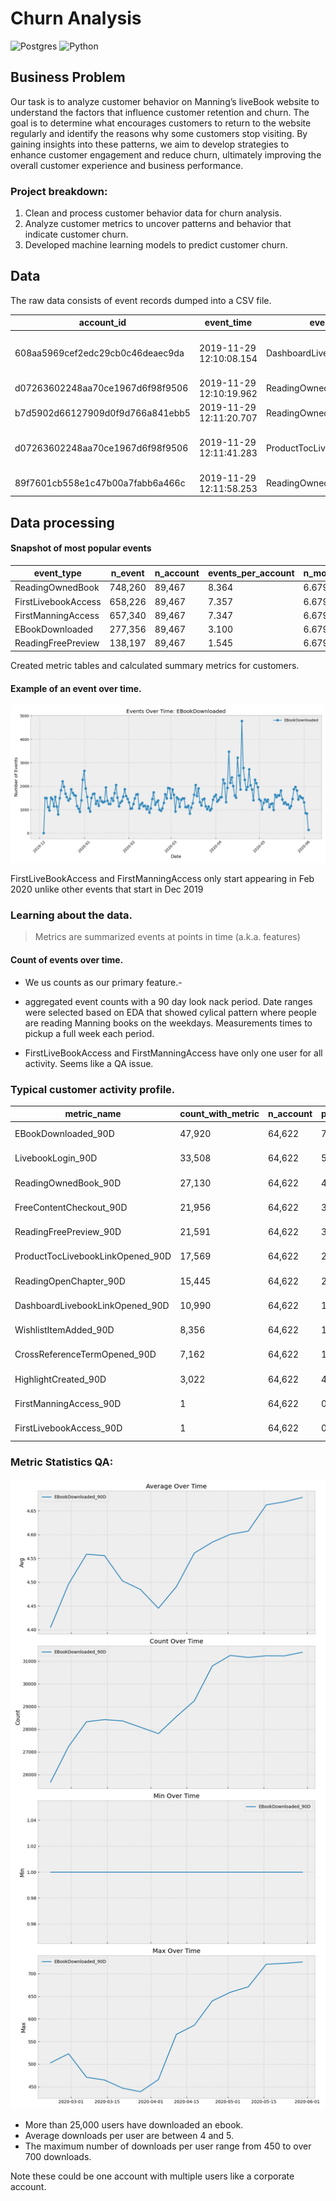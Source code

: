 # Churn Analysis
![Postgres](https://img.shields.io/badge/postgres-%23316192.svg?style=for-the-badge&logo=postgresql&logoColor=white)
![Python](https://img.shields.io/badge/python-3670A0?style=for-the-badge&logo=python&logoColor=ffdd54)

## Business Problem
Our task is to analyze customer behavior on Manning’s liveBook website to understand the factors that influence customer retention and churn. The goal is to determine what encourages customers to return to the website regularly and identify the reasons why some customers stop visiting. By gaining insights into these patterns, we aim to develop strategies to enhance customer engagement and reduce churn, ultimately improving the overall customer experience and business performance.

### Project breakdown:
1. Clean and process customer behavior data for churn analysis.
2. Analyze customer metrics to uncover patterns and behavior that indicate customer churn.
3. Developed machine learning models to predict customer churn.

## Data
The raw data consists of event records dumped into a CSV file.

| account_id                          | event_time              | event_type                      | product_id | additional_data                                         |
|-------------------------------------|-------------------------|---------------------------------|------------|---------------------------------------------------------|
| 608aa5969cef2edc29cb0c46deaec9da    | 2019-11-29 12:10:08.154 | DashboardLivebookLinkOpened     | 1156       | /book/learn-dbatools-in-a-month-of-lunches              |
| d07263602248aa70ce1967d6f98f9506    | 2019-11-29 12:10:19.962 | ReadingOwnedBook                | 610        | 60s                                                     |
| b7d5902d66127909d0f9d766a841ebb5    | 2019-11-29 12:11:20.707 | ReadingOwnedBook                | 1172       | 480s                                                    |
| d07263602248aa70ce1967d6f98f9506    | 2019-11-29 12:11:41.283 | ProductTocLivebookLinkOpened    | 1066       | /book/grokking-machine-learning/chapter-1               |
| 89f7601cb558e1c47b00a7fabb6a466c    | 2019-11-29 12:11:58.253 | ReadingOwnedBook                | 1073       | 960s                                                    |


## Data processing

#### Snapshot of most popular events
| event_type            | n_event | n_account | events_per_account | n_months | events_per_account_per_month |
|-----------------------|---------|-----------|---------------------|----------|------------------------------|
| ReadingOwnedBook      | 748,260 | 89,467    | 8.364               | 6.679    | 1.252                        |
| FirstLivebookAccess   | 658,226 | 89,467    | 7.357               | 6.679    | 1.102                        |
| FirstManningAccess    | 657,340 | 89,467    | 7.347               | 6.679    | 1.100                        |
| EBookDownloaded       | 277,356 | 89,467    | 3.100               | 6.679    | 0.464                        |
| ReadingFreePreview    | 138,197 | 89,467    | 1.545               | 6.679    | 0.231                        |

Created metric tables and calculated summary metrics for customers.

#### Example of an event over time.
![](images/EBookDownloaded_over_time.png)

FirstLiveBookAccess and FirstManningAccess only start appearing in Feb 2020 unlike other events that start in Dec 2019

### Learning about the data.
> Metrics are summarized events at points in time (a.k.a. features)
#### Count of events over time.
- We us counts as our primary feature.-
- aggregated event counts with a 90 day look nack period. Date ranges were selected based on EDA that showed cylical pattern where people are reading Manning books on the weekdays. Measurements times to pickup a full week each period. 

- FirstLiveBookAccess and FirstManningAccess have only one user for all activity. Seems like a QA issue.

### Typical customer activity profile.
| metric_name                      | count_with_metric | n_account | pct_with_metric | avg_value | min_value | max_value | earliest_metric     | latest_metric       |
|----------------------------------|-------------------|-----------|-----------------|-----------|-----------|-----------|---------------------|---------------------|
| EBookDownloaded_90D              | 47,920            | 64,622    | 74.15%          | 4.56      | 1         | 726       | 2020-02-22 00:00:00 | 2020-05-30 00:00:00 |
| LivebookLogin_90D                | 33,508            | 64,622    | 51.85%          | 1.62      | 1         | 175       | 2020-02-22 00:00:00 | 2020-05-30 00:00:00 |
| ReadingOwnedBook_90D             | 27,130            | 64,622    | 41.98%          | 21.83     | 1         | 1,585     | 2020-02-22 00:00:00 | 2020-05-30 00:00:00 |
| FreeContentCheckout_90D          | 21,956            | 64,622    | 33.98%          | 4.41      | 1         | 49,792    | 2020-02-22 00:00:00 | 2020-05-30 00:00:00 |
| ReadingFreePreview_90D           | 21,591            | 64,622    | 33.41%          | 5.78      | 1         | 365       | 2020-02-22 00:00:00 | 2020-05-30 00:00:00 |
| ProductTocLivebookLinkOpened_90D | 17,569            | 64,622    | 27.19%          | 4.11      | 1         | 16,905    | 2020-02-22 00:00:00 | 2020-05-30 00:00:00 |
| ReadingOpenChapter_90D           | 15,445            | 64,622    | 23.90%          | 5.76      | 1         | 386       | 2020-02-22 00:00:00 | 2020-05-30 00:00:00 |
| DashboardLivebookLinkOpened_90D  | 10,990            | 64,622    | 17.01%          | 3.71      | 1         | 1,065     | 2020-02-22 00:00:00 | 2020-05-30 00:00:00 |
| WishlistItemAdded_90D            | 8,356             | 64,622    | 12.93%          | 3.76      | 1         | 448       | 2020-02-22 00:00:00 | 2020-05-30 00:00:00 |
| CrossReferenceTermOpened_90D     | 7,162             | 64,622    | 11.08%          | 3.77      | 1         | 873       | 2020-02-22 00:00:00 | 2020-05-30 00:00:00 |
| HighlightCreated_90D             | 3,022             | 64,622    | 4.68%           | 33.72     | 1         | 1,453     | 2020-02-22 00:00:00 | 2020-05-30 00:00:00 |
| FirstManningAccess_90D           | 1                 | 64,622    | 0.00%           | 320,472.33| 19,534    | 624,306   | 2020-03-14 00:00:00 | 2020-05-30 00:00:00 |
| FirstLivebookAccess_90D          | 1                 | 64,622    | 0.00%           | 320,588.08| 19,389    | 625,186   | 2020-03-14 00:00:00 | 2020-05-30 00:00:00 |

### Metric Statistics QA:
![](images/metric_over_time_qa/EBookDownloaded_90D_qa_plot.png)
- More than 25,000 users have downloaded an ebook.
- Average downloads per user are between 4 and 5.
- The maximum number of downloads per user range from 450 to over 700 downloads.

Note these could be one account with multiple users like a corporate account.